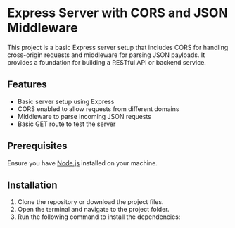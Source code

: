 # Express Server with CORS and JSON Middleware

This project is a basic Express server setup that includes CORS for handling cross-origin requests and middleware for parsing JSON payloads. It provides a foundation for building a RESTful API or backend service.

## Features
- Basic server setup using Express
- CORS enabled to allow requests from different domains
- Middleware to parse incoming JSON requests
- Basic GET route to test the server

## Prerequisites

Ensure you have [Node.js](https://nodejs.org/) installed on your machine.

## Installation

1. Clone the repository or download the project files.
2. Open the terminal and navigate to the project folder.
3. Run the following command to install the dependencies:
